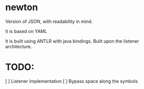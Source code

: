 # newton
Version of JSON, with readability in mind.

It is based on YAML

It is built using ANTLR with java bindings. Built upon the listener architecture.

# TODO:
[ ] Listener Implementation
[ ] Bypass space along the symbols
